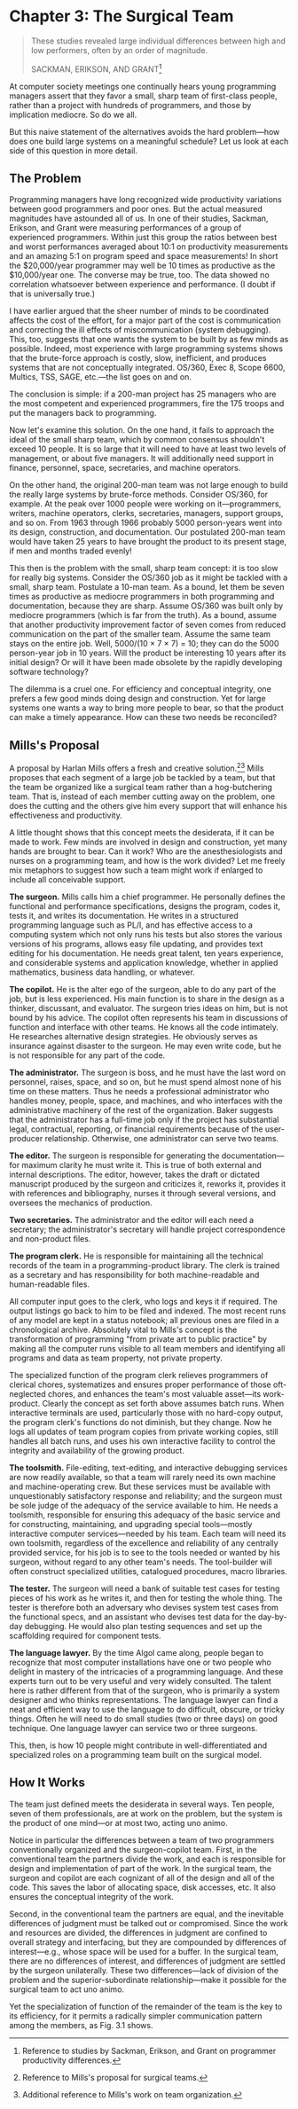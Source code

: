 # Chapter 3: The Surgical Team

> These studies revealed large individual differences between high and low performers, often by an order of magnitude.
>
> SACKMAN, ERIKSON, AND GRANT[^1]

[^1]: Reference to studies by Sackman, Erikson, and Grant on programmer productivity differences.

At computer society meetings one continually hears young programming managers assert that they favor a small, sharp team of first-class people, rather than a project with hundreds of programmers, and those by implication mediocre. So do we all.

But this naive statement of the alternatives avoids the hard problem—how does one build large systems on a meaningful schedule? Let us look at each side of this question in more detail.

## The Problem

Programming managers have long recognized wide productivity variations between good programmers and poor ones. But the actual measured magnitudes have astounded all of us. In one of their studies, Sackman, Erikson, and Grant were measuring performances of a group of experienced programmers. Within just this group the ratios between best and worst performances averaged about 10:1 on productivity measurements and an amazing 5:1 on program speed and space measurements! In short the $20,000/year programmer may well be 10 times as productive as the $10,000/year one. The converse may be true, too. The data showed no correlation whatsoever between experience and performance. (I doubt if that is universally true.)

I have earlier argued that the sheer number of minds to be coordinated affects the cost of the effort, for a major part of the cost is communication and correcting the ill effects of miscommunication (system debugging). This, too, suggests that one wants the system to be built by as few minds as possible. Indeed, most experience with large programming systems shows that the brute-force approach is costly, slow, inefficient, and produces systems that are not conceptually integrated. OS/360, Exec 8, Scope 6600, Multics, TSS, SAGE, etc.—the list goes on and on.

The conclusion is simple: if a 200-man project has 25 managers who are the most competent and experienced programmers, fire the 175 troops and put the managers back to programming.

Now let's examine this solution. On the one hand, it fails to approach the ideal of the small sharp team, which by common consensus shouldn't exceed 10 people. It is so large that it will need to have at least two levels of management, or about five managers. It will additionally need support in finance, personnel, space, secretaries, and machine operators.

On the other hand, the original 200-man team was not large enough to build the really large systems by brute-force methods. Consider OS/360, for example. At the peak over 1000 people were working on it—programmers, writers, machine operators, clerks, secretaries, managers, support groups, and so on. From 1963 through 1966 probably 5000 person-years went into its design, construction, and documentation. Our postulated 200-man team would have taken 25 years to have brought the product to its present stage, if men and months traded evenly!

This then is the problem with the small, sharp team concept: it is too slow for really big systems. Consider the OS/360 job as it might be tackled with a small, sharp team. Postulate a 10-man team. As a bound, let them be seven times as productive as mediocre programmers in both programming and documentation, because they are sharp. Assume OS/360 was built only by mediocre programmers (which is far from the truth). As a bound, assume that another productivity improvement factor of seven comes from reduced communication on the part of the smaller team. Assume the same team stays on the entire job. Well, 5000/(10 × 7 × 7) = 10; they can do the 5000 person-year job in 10 years. Will the product be interesting 10 years after its initial design? Or will it have been made obsolete by the rapidly developing software technology?

The dilemma is a cruel one. For efficiency and conceptual integrity, one prefers a few good minds doing design and construction. Yet for large systems one wants a way to bring more people to bear, so that the product can make a timely appearance. How can these two needs be reconciled?

## Mills's Proposal

A proposal by Harlan Mills offers a fresh and creative solution.[^2][^3] Mills proposes that each segment of a large job be tackled by a team, but that the team be organized like a surgical team rather than a hog-butchering team. That is, instead of each member cutting away on the problem, one does the cutting and the others give him every support that will enhance his effectiveness and productivity.

[^2]: Reference to Mills's proposal for surgical teams.

[^3]: Additional reference to Mills's work on team organization.

A little thought shows that this concept meets the desiderata, if it can be made to work. Few minds are involved in design and construction, yet many hands are brought to bear. Can it work? Who are the anesthesiologists and nurses on a programming team, and how is the work divided? Let me freely mix metaphors to suggest how such a team might work if enlarged to include all conceivable support.

**The surgeon.** Mills calls him a chief programmer. He personally defines the functional and performance specifications, designs the program, codes it, tests it, and writes its documentation. He writes in a structured programming language such as PL/I, and has effective access to a computing system which not only runs his tests but also stores the various versions of his programs, allows easy file updating, and provides text editing for his documentation. He needs great talent, ten years experience, and considerable systems and application knowledge, whether in applied mathematics, business data handling, or whatever.

**The copilot.** He is the alter ego of the surgeon, able to do any part of the job, but is less experienced. His main function is to share in the design as a thinker, discussant, and evaluator. The surgeon tries ideas on him, but is not bound by his advice. The copilot often represents his team in discussions of function and interface with other teams. He knows all the code intimately. He researches alternative design strategies. He obviously serves as insurance against disaster to the surgeon. He may even write code, but he is not responsible for any part of the code.

**The administrator.** The surgeon is boss, and he must have the last word on personnel, raises, space, and so on, but he must spend almost none of his time on these matters. Thus he needs a professional administrator who handles money, people, space, and machines, and who interfaces with the administrative machinery of the rest of the organization. Baker suggests that the administrator has a full-time job only if the project has substantial legal, contractual, reporting, or financial requirements because of the user-producer relationship. Otherwise, one administrator can serve two teams.

**The editor.** The surgeon is responsible for generating the documentation—for maximum clarity he must write it. This is true of both external and internal descriptions. The editor, however, takes the draft or dictated manuscript produced by the surgeon and criticizes it, reworks it, provides it with references and bibliography, nurses it through several versions, and oversees the mechanics of production.

**Two secretaries.** The administrator and the editor will each need a secretary; the administrator's secretary will handle project correspondence and non-product files.

**The program clerk.** He is responsible for maintaining all the technical records of the team in a programming-product library. The clerk is trained as a secretary and has responsibility for both machine-readable and human-readable files.

All computer input goes to the clerk, who logs and keys it if required. The output listings go back to him to be filed and indexed. The most recent runs of any model are kept in a status notebook; all previous ones are filed in a chronological archive. Absolutely vital to Mills's concept is the transformation of programming "from private art to public practice" by making all the computer runs visible to all team members and identifying all programs and data as team property, not private property.

The specialized function of the program clerk relieves programmers of clerical chores, systematizes and ensures proper performance of those oft-neglected chores, and enhances the team's most valuable asset—its work-product. Clearly the concept as set forth above assumes batch runs. When interactive terminals are used, particularly those with no hard-copy output, the program clerk's functions do not diminish, but they change. Now he logs all updates of team program copies from private working copies, still handles all batch runs, and uses his own interactive facility to control the integrity and availability of the growing product.

**The toolsmith.** File-editing, text-editing, and interactive debugging services are now readily available, so that a team will rarely need its own machine and machine-operating crew. But these services must be available with unquestionably satisfactory response and reliability; and the surgeon must be sole judge of the adequacy of the service available to him. He needs a toolsmith, responsible for ensuring this adequacy of the basic service and for constructing, maintaining, and upgrading special tools—mostly interactive computer services—needed by his team. Each team will need its own toolsmith, regardless of the excellence and reliability of any centrally provided service, for his job is to see to the tools needed or wanted by his surgeon, without regard to any other team's needs. The tool-builder will often construct specialized utilities, catalogued procedures, macro libraries.

**The tester.** The surgeon will need a bank of suitable test cases for testing pieces of his work as he writes it, and then for testing the whole thing. The tester is therefore both an adversary who devises system test cases from the functional specs, and an assistant who devises test data for the day-by-day debugging. He would also plan testing sequences and set up the scaffolding required for component tests.

**The language lawyer.** By the time Algol came along, people began to recognize that most computer installations have one or two people who delight in mastery of the intricacies of a programming language. And these experts turn out to be very useful and very widely consulted. The talent here is rather different from that of the surgeon, who is primarily a system designer and who thinks representations. The language lawyer can find a neat and efficient way to use the language to do difficult, obscure, or tricky things. Often he will need to do small studies (two or three days) on good technique. One language lawyer can service two or three surgeons.

This, then, is how 10 people might contribute in well-differentiated and specialized roles on a programming team built on the surgical model.

## How It Works

The team just defined meets the desiderata in several ways. Ten people, seven of them professionals, are at work on the problem, but the system is the product of one mind—or at most two, acting uno animo.

Notice in particular the differences between a team of two programmers conventionally organized and the surgeon-copilot team. First, in the conventional team the partners divide the work, and each is responsible for design and implementation of part of the work. In the surgical team, the surgeon and copilot are each cognizant of all of the design and all of the code. This saves the labor of allocating space, disk accesses, etc. It also ensures the conceptual integrity of the work.

Second, in the conventional team the partners are equal, and the inevitable differences of judgment must be talked out or compromised. Since the work and resources are divided, the differences in judgment are confined to overall strategy and interfacing, but they are compounded by differences of interest—e.g., whose space will be used for a buffer. In the surgical team, there are no differences of interest, and differences of judgment are settled by the surgeon unilaterally. These two differences—lack of division of the problem and the superior-subordinate relationship—make it possible for the surgical team to act uno animo.

Yet the specialization of function of the remainder of the team is the key to its efficiency, for it permits a radically simpler communication pattern among the members, as Fig. 3.1 shows.
